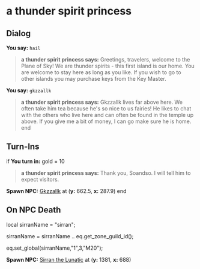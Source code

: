 # a thunder spirit princess


## Dialog

**You say:** `hail`



>**a thunder spirit princess says:** Greetings, travelers, welcome to the Plane of Sky! We are thunder spirits - this first island is our home. You are welcome to stay here as long as you like. If you wish to go to other islands you may purchase keys from the Key Master.

**You say:** `gkzzallk`



>**a thunder spirit princess says:** Gkzzallk lives far above here. We often take him tea because he's so nice to us fairies! He likes to chat with the others who live here and can often be found in the temple up above. If you give me a bit of money, I can go make sure he is home.
end

## Turn-Ins



if **You turn in:** gold = 10


>**a thunder spirit princess says:** Thank you, Soandso. I will tell him to expect visitors.


**Spawn NPC:**  [Gkzzallk](/npc/71073) at (**y:** 662.5, **x:** 287.9)
end

## On NPC Death

local sirranName = "sirran";

sirranName = sirranName .. eq.get_zone_guild_id();

eq.set_global(sirranName,"1",3,"M20");

**Spawn NPC:**  [Sirran the Lunatic](/npc/71058) at (**y:** 1381, **x:** 688)




